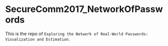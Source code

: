 # SecureComm2017_NetworkOfPasswords
This is the repo of ``Exploring the Network of Real-World Passwords: Visualization and Estimation``.
